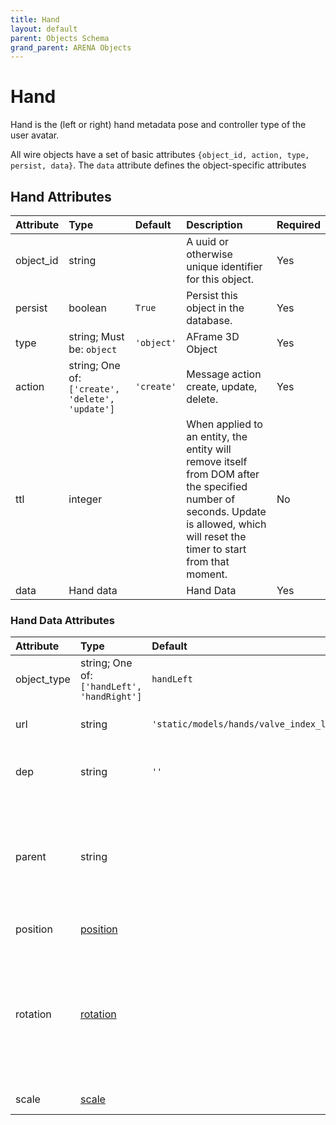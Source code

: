 ```yaml
---
title: Hand
layout: default
parent: Objects Schema
grand_parent: ARENA Objects
---
```


<!--CAUTION: This file is autogenerated from https://github.com/arenaxr/arena-schemas. Changes made here may be overwritten.-->


Hand
====


Hand is the (left or right) hand metadata pose and controller type of the user avatar.

All wire objects have a set of basic attributes ```{object_id, action, type, persist, data}```. The ```data``` attribute defines the object-specific attributes

Hand Attributes
----------------

|Attribute|Type|Default|Description|Required|
| :--- | :--- | :--- | :--- | :--- |
|object_id|string||A uuid or otherwise unique identifier for this object.|Yes|
|persist|boolean|```True```|Persist this object in the database.|Yes|
|type|string; Must be: ```object```|```'object'```|AFrame 3D Object|Yes|
|action|string; One of: ```['create', 'delete', 'update']```|```'create'```|Message action create, update, delete.|Yes|
|ttl|integer||When applied to an entity, the entity will remove itself from DOM after the specified number of seconds. Update is allowed, which will reset the timer to start from that moment.|No|
|data|Hand data||Hand Data|Yes|

### Hand Data Attributes

|Attribute|Type|Default|Description|Required|
| :--- | :--- | :--- | :--- | :--- |
|object_type|string; One of: ```['handLeft', 'handRight']```|```handLeft```|3D object type.|Yes|
|url|string|```'static/models/hands/valve_index_left.gltf'```|Path to user avatar hand model.|Yes|
|dep|string|```''```|Camera object_id this hand belongs to.|Yes|
|parent|string||Parent's object_id. Child objects inherit attributes of their parent, for example scale and translation.|No|
|position|[position](position)||3D object position.|Yes|
|rotation|[rotation](rotation)||3D object rotation in quaternion representation; Right-handed coordinate system. Euler degrees are deprecated in wire message format.|Yes|
|scale|[scale](scale)||3D object scale.|No|
